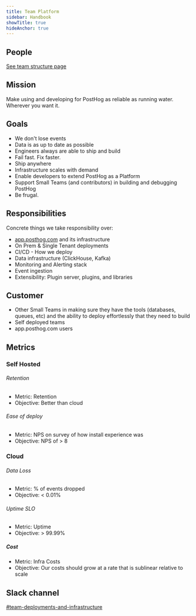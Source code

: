 ```yaml
---
title: Team Platform
sidebar: Handbook
showTitle: true
hideAnchor: true
---
```


## People

[See team structure page](/handbook/people/team-structure/team-structure)

## Mission

Make using and developing for PostHog as reliable as running water. Wherever you want it.

## Goals 

- We don't lose events
- Data is as up to date as possible
- Engineers always are able to ship and build
- Fail fast. Fix faster.
- Ship anywhere
- Infrastructure scales with demand
- Enable developers to extend PostHog as a Platform
- Support Small Teams (and contributors) in building and debugging PostHog
- Be frugal.

## Responsibilities
Concrete things we take responsibility over:

- [app.posthog.com](https://app.posthog.com) and its infrastructure
- On Prem & Single Tenant deployments
- CI/CD - How we deploy
- Data infrastructure (ClickHouse, Kafka)
- Monitoring and Alerting stack
- Event ingestion
- Extensibility: Plugin server, plugins, and libraries

## Customer

- Other Small Teams in making sure they have the tools (databases, queues, etc) and the ability to deploy effortlessly that they need to build
- Self deployed teams
- app.posthog.com users

## Metrics

### Self Hosted 
###### Retention 
- Metric: Retention
- Objective: Better than cloud
###### Ease of deploy 
- Metric: NPS on survey of how install experience was
- Objective: NPS of > 8
### Cloud
###### Data Loss
- Metric: % of events dropped 
- Objective: < 0.01%
###### Uptime SLO 
- Metric: Uptime
- Objective: > 99.99%
##### Cost 
- Metric: Infra Costs 
- Objective: Our costs should grow at a rate that is sublinear relative to scale

## Slack channel

[#team-deployments-and-infrastructure](https://posthog.slack.com/messages/team-deployments-and-infrastructure)
